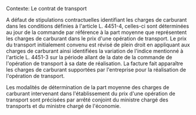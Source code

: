 Contexte: Le contrat de transport

A défaut de stipulations contractuelles identifiant les charges de carburant dans les conditions définies à l'article L. 4451-4, celles-ci sont déterminées au jour de la commande par référence à la part moyenne que représentent les charges de carburant dans le prix d'une opération de transport. Le prix du transport initialement convenu est révisé de plein droit en appliquant aux charges de carburant ainsi identifiées la variation de l'indice mentionné à l'article L. 4451-3 sur la période allant de la date de la commande de l'opération de transport à sa date de réalisation. La facture fait apparaître les charges de carburant supportées par l'entreprise pour la réalisation de l'opération de transport.

Les modalités de détermination de la part moyenne des charges de carburant intervenant dans l'établissement du prix d'une opération de transport sont précisées par arrêté conjoint du ministre chargé des transports et du ministre chargé de l'économie.